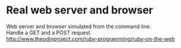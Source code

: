 # Real web server and browser

Web server and browser simulated from the command line.<br>
Handle a GET and a POST request.<br>
http://www.theodinproject.com/ruby-programming/ruby-on-the-web
